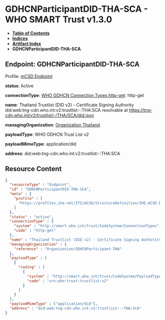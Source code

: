 # GDHCNParticipantDID-THA-SCA - WHO SMART Trust v1.3.0

* [**Table of Contents**](toc.md)
* [**Indices**](indices.md)
* [**Artifact Index**](artifacts.md)
* **GDHCNParticipantDID-THA-SCA**

## Endpoint: GDHCNParticipantDID-THA-SCA

Profile: [mCSD Endpoint](https://profiles.ihe.net/ITI/mCSD/4.0.0/StructureDefinition-IHE.mCSD.Endpoint.html)

**status**: Active

**connectionType**: [WHO GDHCN Connection Types http-get](CodeSystem-ConnectionTypes.md#ConnectionTypes-http-get): http-get

**name**: Thailand Trustlist (DID v2) - Certificate Signing Authority did:web:tng-cdn.who.int:v2:trustlist:-:THA:SCA resolvable at https://tng-cdn.who.int/v2/trustlist/-/THA/SCA/did.json

**managingOrganization**: [Organization Thailand](Organization-GDHCNParticipant-THA.md)

**payloadType**: WHO GDHCN Trust List v2

**payloadMimeType**: application/did

**address**: did:web:tng-cdn.who.int:v2:trustlist:-:THA:SCA



## Resource Content

```json
{
  "resourceType" : "Endpoint",
  "id" : "GDHCNParticipantDID-THA-SCA",
  "meta" : {
    "profile" : [
      "https://profiles.ihe.net/ITI/mCSD/StructureDefinition/IHE.mCSD.Endpoint"
    ]
  },
  "status" : "active",
  "connectionType" : {
    "system" : "http://smart.who.int/trust/CodeSystem/ConnectionTypes",
    "code" : "http-get"
  },
  "name" : "Thailand Trustlist (DID v2) - Certificate Signing Authority\ndid:web:tng-cdn.who.int:v2:trustlist:-:THA:SCA\nresolvable at https://tng-cdn.who.int/v2/trustlist/-/THA/SCA/did.json",
  "managingOrganization" : {
    "reference" : "Organization/GDHCNParticipant-THA"
  },
  "payloadType" : [
    {
      "coding" : [
        {
          "system" : "http://smart.who.int/trust/CodeSystem/PayloadTypes",
          "code" : "urn:who:trust:trustlist:v2"
        }
      ]
    }
  ],
  "payloadMimeType" : ["application/did"],
  "address" : "did:web:tng-cdn.who.int:v2:trustlist:-:THA:SCA"
}

```
